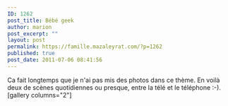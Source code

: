 ```yaml
---
ID: 1262
post_title: Bébé geek
author: marion
post_excerpt: ""
layout: post
permalink: https://famille.mazaleyrat.com/?p=1262
published: true
post_date: 2011-07-06 08:41:56
---
```

Ca fait longtemps que je n'ai pas mis des photos dans ce thème. En voilà deux de scènes quotidiennes ou presque, entre la télé et le téléphone :-).
[gallery columns="2"]